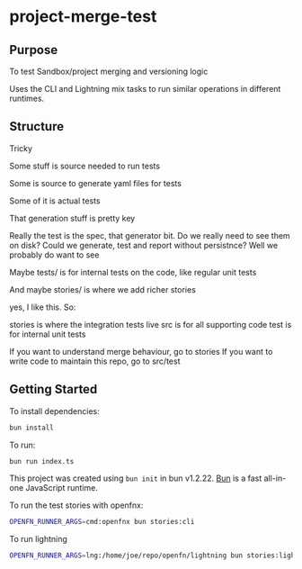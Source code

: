 # project-merge-test

## Purpose

To test Sandbox/project merging and versioning logic

Uses the CLI and Lightning mix tasks to run similar operations in different runtimes.

## Structure

Tricky

Some stuff is source needed to run tests

Some is source to generate yaml files for tests

Some of it is actual tests

That generation stuff is pretty key

Really the test is the spec, that generator bit. Do we really need to see them on disk? Could we generate, test and report without persistnce? Well we probably do want to see

Maybe tests/ is for internal tests on the code, like regular unit tests

And maybe stories/ is where we add richer stories

yes, I like this. So:

stories is where the integration tests live
src is for all supporting code
test is for internal unit tests

If you want to understand merge behaviour, go to stories
If you want to write code to maintain this repo, go to src/test

## Getting Started

To install dependencies:

```bash
bun install
```

To run:

```bash
bun run index.ts
```

This project was created using `bun init` in bun v1.2.22. [Bun](https://bun.com) is a fast all-in-one JavaScript runtime.

To run the test stories with openfnx:

```bash
OPENFN_RUNNER_ARGS=cmd:openfnx bun stories:cli
```

To run lightning

```bash
OPENFN_RUNNER_ARGS=lng:/home/joe/repo/openfn/lightning bun stories:lightning
```
